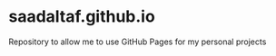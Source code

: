 saadaltaf.github.io
===================

Repository to allow me to use GitHub Pages for my personal projects
